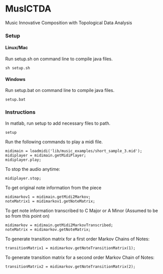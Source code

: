 MusICTDA
========

Music Innovative Composition with Topological Data Analysis

### Setup
#### Linux/Mac
Run setup.sh on command line to compile java files.

    sh setup.sh

#### Windows
Run setup.bat on command line to compile java files.

    setup.bat

### Instructions
In matlab, run setup to add necessary files to path.

    setup

Run the following commands to play a midi file.

    midimain = loadmidi('lib/music_examples/short_sample_3.mid');
    midiplayer = midimain.getMidiPlayer;
	midiplayer.play;

To stop the audio anytime:

    midiplayer.stop;

To get original note information from the piece

    midimarkov1 = midimain.getMidi2Markov;
    noteMatrix1 = midimarkov1.getNoteMatrix;

To get note information transcribed to C Major or A Minor (Assumed to be so from this point on)

    midimarkov = midimain.getMidi2MarkovTranscribed;
    noteMatrix = midimarkov.getNoteMatrix;

To generate transition matrix for a first order Markov Chains of Notes:

    transitionMatrix1 = midimarkov.getNoteTransitionMatrix(1);

To generate transition matrix for a second order Markov Chain of Notes:

    transitionMatrix2 = midimarkov.getNoteTransitionMatrix(2);
